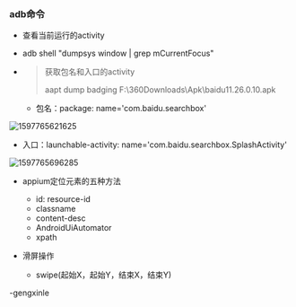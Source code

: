 ### adb命令

- 查看当前运行的activity
  
- adb shell "dumpsys window | grep mCurrentFocus"
  
- > 获取包名和入口的activity
  >
  > aapt dump badging F:\360Downloads\Apk\baidu11.26.0.10.apk

  - 包名：package: name='com.baidu.searchbox'

![1597765621625](C:\Users\Mloong\AppData\Roaming\Typora\typora-user-images\1597765621625.png)

- 入口：launchable-activity: name='com.baidu.searchbox.SplashActivity'

![1597765696285](C:\Users\Mloong\AppData\Roaming\Typora\typora-user-images\1597765696285.png)



- appium定位元素的五种方法

  - id: resource-id
  - classname
  - content-desc
  - AndroidUiAutomator
  - xpath

- 滑屏操作
  - swipe(起始X，起始Y，结束X，结束Y)  

-gengxinle